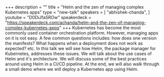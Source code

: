 +++
description = ""
title = "Helm and the zen of managing complex Kubernetes apps"
type = "new-talk"
speakers = [
        "abhishek-chanda",
]
youtube = "D0DiJfaSROw"
speakerdeck = "https://speakerdeck.com/achanda/helm-and-the-zen-of-managing-complex-kubernetes-apps"
+++
Kubernetes has become the most commonly used container orchestration platform. However, managing apps on it is not easy. A few common questions includes: how does one version the manifests? What happens when a deployment does not work as expected? etc. In this talk we will see how Helm, the package manager for Kubernetes, addresses these issues. We will talk about the use cases of Helm and it's architecture. We will discuss some of the best practices around using Helm in a CI/CD pipeline. At the end, we will also walk through a small demo where we will deploy a Kubernetes app using Helm.
